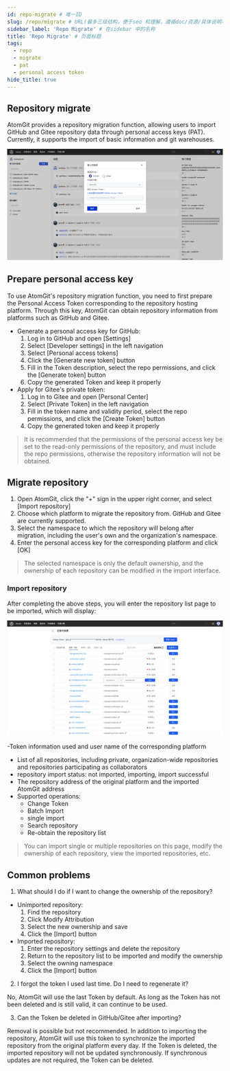```yaml
---
id: repo-migrate # 唯一ID
slug: /repo/migrate # URL(最多三级结构，便于seo 和理解，遵循doc/资源/具体说明项 的原则)
sidebar_label: 'Repo Migrate' # 在sidebar 中的名称
title: 'Repo Migrate' # 页面标题
tags:
  - repo
  - migrate
  - pat
  - personal access token
hide_title: true
---
```


## Repository migrate

AtomGit provides a repository migration function, allowing users to import GitHub and Gitee repository data through personal access keys (PAT). Currently, it supports the import of basic information and git warehouses.

![imgrate repository](./img/repo-migrate.png)

## Prepare personal access key

To use AtomGit's repository migration function, you need to first prepare the Personal Access Token corresponding to the repository hosting platform. Through this key, AtomGit can obtain repository information from platforms such as GitHub and Gitee.

- Generate a personal access key for GitHub:
  1. Log in to GitHub and open [Settings]
  2. Select [Developer settings] in the left navigation
  3. Select [Personal access tokens]
  4. Click the [Generate new token] button
  5. Fill in the Token description, select the repo permissions, and click the [Generate token] button
  6. Copy the generated Token and keep it properly
- Apply for Gitee's private token:
  1. Log in to Gitee and open [Personal Center]
  2. Select [Private Token] in the left navigation
  3. Fill in the token name and validity period, select the repo permissions, and click the [Create Token] button
  4. Copy the generated token and keep it properly

> It is recommended that the permissions of the personal access key be set to the read-only permissions of the repository, and must include the repo permissions, otherwise the repository information will not be obtained.

## Migrate repository

1. Open AtomGit, click the "+" sign in the upper right corner, and select [Import repository]
2. Choose which platform to migrate the repository from. GitHub and Gitee are currently supported.
3. Select the namespace to which the repository will belong after migration, including the user's own and the organization's namespace.
4. Enter the personal access key for the corresponding platform and click [OK]

> The selected namespace is only the default ownership, and the ownership of each repository can be modified in the import interface.

### Import repository

After completing the above steps, you will enter the repository list page to be imported, which will display:

![to be imported repository list](./img/repos-to-be-imported.png)

-Token information used and user name of the corresponding platform

- List of all repositories, including private, organization-wide repositories and repositories participating as collaborators
- repository import status: not imported, importing, import successful
- The repository address of the original platform and the imported AtomGit address
- Supported operations:
  - Change Token
  - Batch Import
  - single import
  - Search repository
  - Re-obtain the repository list

> You can import single or multiple repositories on this page, modify the ownership of each repository, view the imported repositories, etc.

## Common problems

1. What should I do if I want to change the ownership of the repository?

- Unimported repository:
   1. Find the repository
   2. Click Modify Attribution
   3. Select the new ownership and save
   4. Click the [Import] button
- Imported repository:
   1. Enter the repository settings and delete the repository
   2. Return to the repository list to be imported and modify the ownership
   3. Select the owning namespace
   4. Click the [Import] button

2. I forgot the token I used last time. Do I need to regenerate it?

No, AtomGit will use the last Token by default. As long as the Token has not been deleted and is still valid, it can continue to be used.

3. Can the Token be deleted in GitHub/Gitee after importing?

Removal is possible but not recommended. In addition to importing the repository, AtomGit will use this token to synchronize the imported repository from the original platform every day. If the Token is deleted, the imported repository will not be updated synchronously. If synchronous updates are not required, the Token can be deleted.
